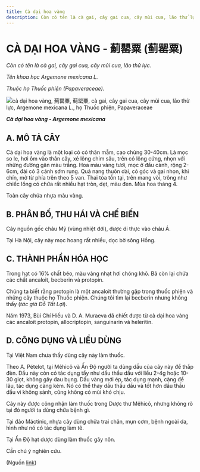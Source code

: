 ```yaml
---
title: Cà dại hoa vàng
description: Còn có tên là cà gai, cây gai cua, cây mùi cua, lão thử lực. Tên khoa học Argemone mexicana L.. Thuộc họ Thuốc phiện (Papaveraceae).
---
```

# CÀ DẠI HOA VÀNG - 薊罌粟 (蓟罂粟)

*Còn có tên là cà gai, cây gai cua, cây mùi cua, lão thử lực.*

*Tên khoa học Argemone mexicana L.*

*Thuộc họ Thuốc phiện (Papaveraceae).*

![cà dại hoa vàng, 薊罌粟, 蓟罂粟, cà gai, cây gai cua, cây mùi cua, lão thử lực, Argemone mexicana L., họ Thuốc phiện, Papaveraceae](/imgs/do-tat-loi/ctvvtvn/ca-dai-hoa-vang.jpg)

***Cà dại hoa vàng - Argemone mexicana***

## A. MÔ TẢ CÂY

Cà dại hoa vàng là một loại cỏ có thân mẫm, cao chừng 30-40cm. Lá mọc so le, hơi ôm vào thân cây, xẻ lông chim sâu, trên có lông cứng, nhọn với những đường gân màu trắng. Hoa màu vàng tươi, mọc ở đầu cành, rộng 2-6cm, đài có 3 cánh sớm rụng. Quả nang thuôn dài, có góc và gai nhọn, khi chín, mở từ phía trên theo 5 van. Thai tòa tồn tại, trên mang vòi, trông như chiếc lồng có chứa rất nhiều hạt tròn, dẹt, màu đen. Mùa hoa tháng 4.

Toàn cây chứa nhựa màu vàng.

## B. PHÂN BỐ, THU HÁI VÀ CHẾ BIẾN

Cây nguồn gốc châu Mỹ (vùng nhiệt đới), được di thực vào châu Á.

Tại Hà Nội, cây này mọc hoang rất nhiều, dọc bờ sông Hồng.

## C. THÀNH PHẦN HÓA HỌC

Trong hạt có 16% chất béo, màu vàng nhạt hơi chóng khô. Bã còn lại chứa các chất ancaloit, becberin và protopin.

Chúng ta biết rằng protopin là một ancaloit thường gặp trong thuốc phiện và những cây thuộc họ Thuốc phiện. Chúng tôi tìm lại becberin nhưng không thấy (*tác giả Đỗ Tất Lợi*).

Năm 1973, Bùi Chí Hiếu và D. A. Muraeva đã chiết được từ cà dại hoa vàng các ancaloit protopin, allocriptopin, sanguinarin và heleritin.

## D. CÔNG DỤNG VÀ LIỀU DÙNG

Tại Việt Nam chưa thấy dùng cây này làm thuốc.

Theo A. Pételot, tại Mêhicô và Ấn Độ người ta dùng dầu của cây này để thắp đèn. Dầu này còn có tác dụng tẩy như dầu thầu dầu với liều 2-4g hoặc 10-30 giọt, không gây đau bụng. Dầu vàng mới ép, tác dụng mạnh, càng để lâu, tác dụng càng kém. Nó có thể thay dầu thầu dầu và tốt hơn dầu thầu dầu vì không sánh, cũng không có mùi khó chịu.

Cây này được công nhận làm thuốc trong Dược thư Mêhicô, nhưng không rõ tại đó người ta dùng chữa bệnh gì.

Tại đảo Máctinic, nhựa cây dùng chữa trai chân, mụn cơm, bệnh ngoài da, hình như nó có tác dụng làm tê.

Tại Ấn Độ hạt dược dùng làm thuốc gây nôn.

Cần chú ý nghiên cứu.

(Nguồn <a href="http://www.thuocvuonnha.com/nhung-cay-thuoc-va-vi-thuoc-viet-nam/ket-qua-tra-cuu/ca-dai-hoa-vang" target="_blank">link</a>)
